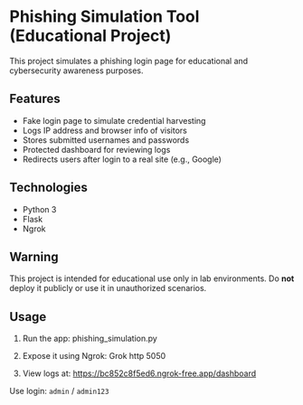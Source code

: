 # Phishing Simulation Tool (Educational Project)

This project simulates a phishing login page for educational and cybersecurity awareness purposes.

## Features

- Fake login page to simulate credential harvesting
- Logs IP address and browser info of visitors
- Stores submitted usernames and passwords
- Protected dashboard for reviewing logs
- Redirects users after login to a real site (e.g., Google)

## Technologies

- Python 3
- Flask
- Ngrok

## Warning

This project is intended for educational use only in lab environments. Do **not** deploy it publicly or use it in unauthorized scenarios.

## Usage

1. Run the app:
phishing_simulation.py

2. Expose it using Ngrok:
Grok http 5050

3. View logs at:
https://bc852c8f5ed6.ngrok-free.app/dashboard

Use login: `admin` / `admin123`

